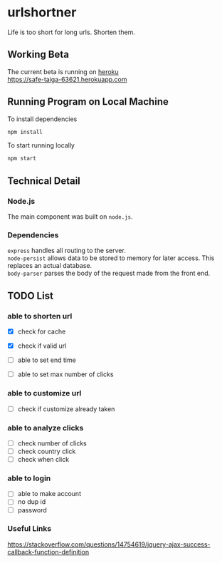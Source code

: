 # urlshortner
Life is too short for long urls. Shorten them.

## Working Beta
The current beta is running on [heroku](https://safe-taiga-63621.herokuapp.com/)<br/>
https://safe-taiga-63621.herokuapp.com

## Running Program on Local Machine
To install dependencies
```js
npm install
```
To start running locally
```js
npm start
```

## Technical Detail
### Node.js
The main component was built on `node.js`.
### Dependencies
`express` handles all routing to the server.<br />
`node-persist` allows data to be stored to memory for later access. This replaces an actual database.<br />
`body-parser` parses the body of the request made from the front end.


## TODO List
### able to shorten url
 - [x] check for cache
 - [x] check if valid url
 - [ ] 	able to set end time
 - [ ] 	able to set max number of clicks


### able to customize url
 - [ ] 	check if customize already taken

### able to analyze clicks
 - [ ] 	check number of clicks
 - [ ] 	check country click
 - [ ] 	check when click

### able to login
 - [ ] able to make account
 - [ ] 	no dup id
 - [ ] 	password

### Useful Links
https://stackoverflow.com/questions/14754619/jquery-ajax-success-callback-function-definition
